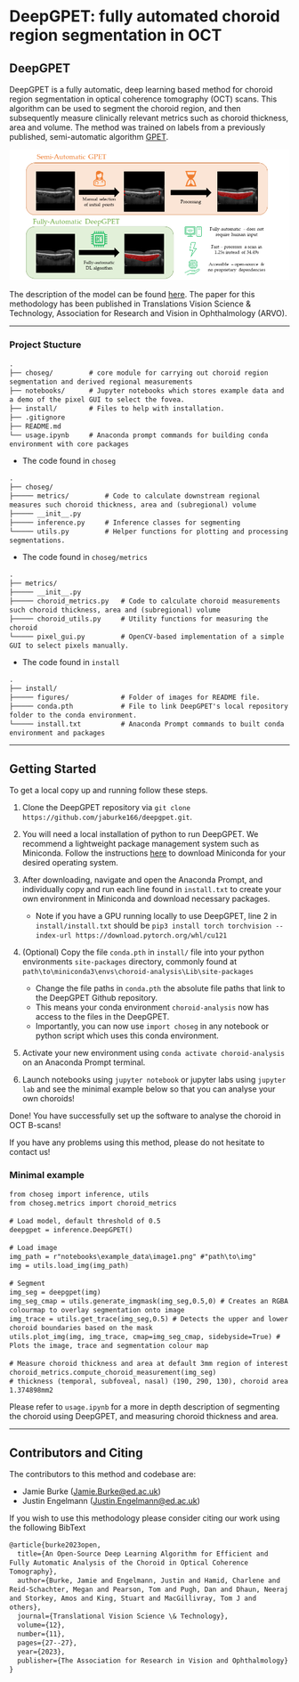 # DeepGPET: fully automated choroid region segmentation in OCT

## DeepGPET

DeepGPET is a fully automatic, deep learning based method for choroid region segmentation in optical coherence tomography (OCT) scans. This algorithm can be used to segment the choroid region, and then subsequently measure clinically relevant metrics such as choroid thickness, area and volume. The method was trained on labels from a previously published, semi-automatic algorithm [GPET](https://ieeexplore.ieee.org/document/9623378).

![schematic](install/figures/schematic.png)

The description of the model can be found [here](https://tvst.arvojournals.org/article.aspx?articleid=2778573). The paper for this methodology has been published in Translations Vision Science & Technology, Association for Research and Vision in Ophthalmology (ARVO).

---

### Project Stucture

```
.
├── choseg/         # core module for carrying out choroid region segmentation and derived regional measurements
├── notebooks/		# Jupyter notebooks which stores example data and a demo of the pixel GUI to select the fovea.
├── install/		# Files to help with installation.
├── .gitignore
├── README.md
└── usage.ipynb		# Anaconda prompt commands for building conda environment with core packages
```

- The code found in `choseg`
```
.
├── choseg/                             
├───── metrics/         # Code to calculate downstream regional measures such choroid thickness, area and (subregional) volume
├───── __init__.py
├───── inference.py     # Inference classes for segmenting
└───── utils.py         # Helper functions for plotting and processing segmentations.
```

- The code found in `choseg/metrics`
```
.
├── metrics/
├───── __init__.py                          
├───── choroid_metrics.py   # Code to calculate choroid measurements such choroid thickness, area and (subregional) volume
├───── choroid_utils.py     # Utility functions for measuring the choroid
└───── pixel_gui.py         # OpenCV-based implementation of a simple GUI to select pixels manually.
```

- The code found in `install`
```
.
├── install/                             
├───── figures/             # Folder of images for README file.
├───── conda.pth            # File to link DeepGPET's local repository folder to the conda environment.
└───── install.txt          # Anaconda Prompt commands to built conda environment and packages
```

---

## Getting Started

To get a local copy up and running follow these steps.

1. Clone the DeepGPET repository via `git clone https://github.com/jaburke166/deepgpet.git`.

2. You will need a local installation of python to run DeepGPET. We recommend a lightweight package management system such as Miniconda. Follow the instructions [here](https://docs.anaconda.com/free/miniconda/miniconda-install/) to download Miniconda for your desired operating system.

3. After downloading, navigate and open the Anaconda Prompt, and individually copy and run each line found in `install.txt` to create your own environment in Miniconda and download necessary packages.
    - Note if you have a GPU running locally to use DeepGPET, line 2 in `install/install.txt` should be `pip3 install torch torchvision --index-url https://download.pytorch.org/whl/cu121`
  
4. (Optional) Copy the file `conda.pth` in `install/` file into your python environments `site-packages` directory, commonly found at `path\to\miniconda3\envs\choroid-analysis\Lib\site-packages`
    - Change the file paths in `conda.pth` the absolute file paths that link to the DeepGPET Github repository.
    - This means your conda environment `choroid-analysis` now has access to the files in the DeepGPET.
    - Importantly, you can now use `import choseg` in any notebook or python script which uses this conda environment.
  
6. Activate your new environment using `conda activate choroid-analysis` on an Anaconda Prompt terminal.
 
6. Launch notebooks using `jupyter notebook` or jupyter labs using `jupyter lab` and see the minimal example below so that you can analyse your own choroids!

Done! You have successfully set up the software to analyse the choroid in OCT B-scans!

If you have any problems using this method, please do not hesitate to contact us!

### Minimal example

```
from choseg import inference, utils
from choseg.metrics import choroid_metrics

# Load model, default threshold of 0.5
deepgpet = inference.DeepGPET()

# Load image
img_path = r"notebooks\example_data\image1.png" #"path\to\img"
img = utils.load_img(img_path)

# Segment
img_seg = deepgpet(img)
img_seg_cmap = utils.generate_imgmask(img_seg,0.5,0) # Creates an RGBA colourmap to overlay segmentation onto image
img_trace = utils.get_trace(img_seg,0.5) # Detects the upper and lower choroid boundaries based on the mask
utils.plot_img(img, img_trace, cmap=img_seg_cmap, sidebyside=True) # Plots the image, trace and segmentation colour map

# Measure choroid thickness and area at default 3mm region of interest
choroid_metrics.compute_choroid_measurement(img_seg)
# thickness (temporal, subfoveal, nasal) (190, 290, 130), choroid area 1.374898mm2
```

Please refer to `usage.ipynb` for a more in depth description of segmenting the choroid using DeepGPET, and measuring choroid thickness and area.

---
## Contributors and Citing

The contributors to this method and codebase are:

* Jamie Burke (Jamie.Burke@ed.ac.uk)
* Justin Engelmann (Justin.Engelmann@ed.ac.uk)

If you wish to use this methodology please consider citing our work using the following BibText

```
@article{burke2023open,
  title={An Open-Source Deep Learning Algorithm for Efficient and Fully Automatic Analysis of the Choroid in Optical Coherence Tomography},
  author={Burke, Jamie and Engelmann, Justin and Hamid, Charlene and Reid-Schachter, Megan and Pearson, Tom and Pugh, Dan and Dhaun, Neeraj and Storkey, Amos and King, Stuart and MacGillivray, Tom J and others},
  journal={Translational Vision Science \& Technology},
  volume={12},
  number={11},
  pages={27--27},
  year={2023},
  publisher={The Association for Research in Vision and Ophthalmology}
}
  ```

 
 
 
 
 
 
 
 

